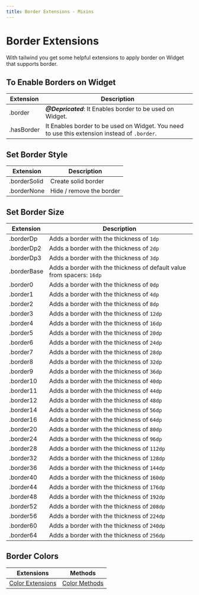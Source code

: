 ```yaml
---
title: Border Extensions - Mixins
---
```


# Border Extensions

With tailwind you get some helpful extensions to apply border on Widget that supports border.

## To Enable Borders on Widget

| Extension  | Description                                                                                  |
| ---------- | -------------------------------------------------------------------------------------------- |
| .border    | **_@Depricated_**: It Enables border to be used on Widget.                                   |
| .hasBorder | It Enables border to be used on Widget. You need to use this extension instead of `.border`. |

## Set Border Style

| Extension    | Description              |
| ------------ | ------------------------ |
| .borderSolid | Create solid border      |
| .borderNone  | Hide / remove the border |

## Set Border Size

| Extension   | Description                                                            |
| ----------- | ---------------------------------------------------------------------- |
| .borderDp   | Adds a border with the thickness of `1dp`                              |
| .borderDp2  | Adds a border with the thickness of `2dp`                              |
| .borderDp3  | Adds a border with the thickness of `3dp`                              |
| .borderBase | Adds a border with the thickness of default value from spacers: `16dp` |
| .border0    | Adds a border with the thickness of `0dp`                              |
| .border1    | Adds a border with the thickness of `4dp`                              |
| .border2    | Adds a border with the thickness of `8dp`                              |
| .border3    | Adds a border with the thickness of `12dp`                             |
| .border4    | Adds a border with the thickness of `16dp`                             |
| .border5    | Adds a border with the thickness of `20dp`                             |
| .border6    | Adds a border with the thickness of `24dp`                             |
| .border7    | Adds a border with the thickness of `28dp`                             |
| .border8    | Adds a border with the thickness of `32dp`                             |
| .border9    | Adds a border with the thickness of `36dp`                             |
| .border10   | Adds a border with the thickness of `40dp`                             |
| .border11   | Adds a border with the thickness of `44dp`                             |
| .border12   | Adds a border with the thickness of `48dp`                             |
| .border14   | Adds a border with the thickness of `56dp`                             |
| .border16   | Adds a border with the thickness of `64dp`                             |
| .border20   | Adds a border with the thickness of `80dp`                             |
| .border24   | Adds a border with the thickness of `96dp`                             |
| .border28   | Adds a border with the thickness of `112dp`                            |
| .border32   | Adds a border with the thickness of `128dp`                            |
| .border36   | Adds a border with the thickness of `144dp`                            |
| .border40   | Adds a border with the thickness of `160dp`                            |
| .border44   | Adds a border with the thickness of `176dp`                            |
| .border48   | Adds a border with the thickness of `192dp`                            |
| .border52   | Adds a border with the thickness of `208dp`                            |
| .border56   | Adds a border with the thickness of `224dp`                            |
| .border60   | Adds a border with the thickness of `240dp`                            |
| .border64   | Adds a border with the thickness of `256dp`                            |

## Border Colors

| Extensions                                                  | Methods                                               |
| ----------------------------------------------------------- | ----------------------------------------------------- |
| [Color Extensions](/extensions/mixins/colors#border-colors) | [Color Methods](/methods/mixins/colors#border-colors) |
